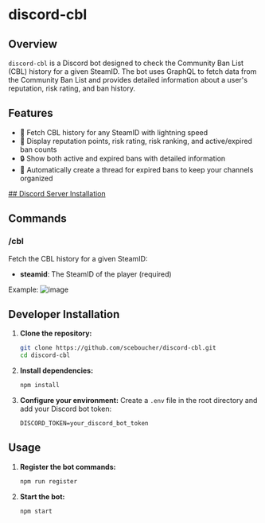 # discord-cbl

## Overview

`discord-cbl` is a Discord bot designed to check the Community Ban List (CBL) history for a given SteamID. The bot uses GraphQL to fetch data from the Community Ban List and provides detailed information about a user's reputation, risk rating, and ban history.

## Features

- 🚀 Fetch CBL history for any SteamID with lightning speed
- 🌟 Display reputation points, risk rating, risk ranking, and active/expired ban counts
- 🔒 Show both active and expired bans with detailed information
- 🧵 Automatically create a thread for expired bans to keep your channels organized


[## Discord Server Installation](https://frontline-femmes.github.io/discord-cbl/)

## Commands

### /cbl

Fetch the CBL history for a given SteamID:

- **steamid**: The SteamID of the player (required)

Example:
![image](https://github.com/user-attachments/assets/81355a1e-8759-4792-acd3-d926cc04504f)


## Developer Installation

1. **Clone the repository:**
   ```sh
   git clone https://github.com/sceboucher/discord-cbl.git
   cd discord-cbl
   ```

2. **Install dependencies:**
   ```sh
   npm install
   ```

3. **Configure your environment:**
   Create a `.env` file in the root directory and add your Discord bot token:
   ```env
   DISCORD_TOKEN=your_discord_bot_token
   ```

## Usage

1. **Register the bot commands:**
   ```sh
   npm run register
   ```

2. **Start the bot:**
   ```sh
   npm start
   ```

